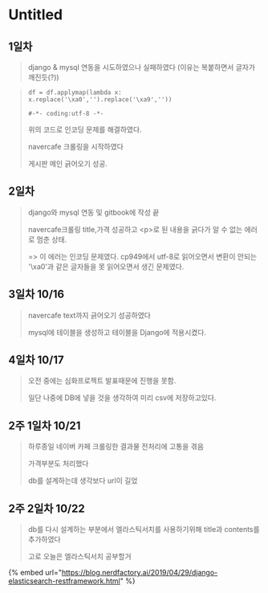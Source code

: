 # Untitled

## 1일차

> django & mysql 연동을 시도하였으나 실패하였다 \(이유는 복붙하면서 글자가 깨진듯\(?\)\)

> ```text
> df = df.applymap(lambda x: x.replace('\xa0','').replace('\xa9',''))
> ```
>
> ```text
> #-*- coding:utf-8 -*-
> ```
>
> 위의 코드로 인코딩 문제를 해결하였다.
>
> navercafe 크롤링을 시작하였다
>
> 게시판 메인 긁어오기 성공.

## 2일차

> django와 mysql 연동 및 gitbook에 작성 끝
>
> navercafe크롤링 title,가격 성공하고 &lt;p&gt;로 된 내용을 긁다가 알 수 없는 에러로 멈춘 상태.
>
> =&gt; 이 에러는 인코딩 문제였다. cp949에서 utf-8로 읽어오면서 변환이 안되는 '\xa0'과 같은 글자들을 못 읽어오면서 생긴 문제였다.

## 3일차 10/16

> navercafe text까지 긁어오기 성공하였다
>
> mysql에 테이블을 생성하고 테이블을 Django에 적용시켰다.

## 4일차 10/17

> 오전 중에는 심화프로젝트 발표때문에 진행을 못함.
>
> 일단 나중에 DB에 넣을 것을 생각하여 미리 csv에 저장하고있다.

## 2주 1일차 10/21

> 하루종일 네이버 카페 크롤링한 결과물 전처리에 고통을 겪음
>
> 가격부분도 처리했다
>
> db를 설계하는데 생각보다 url이 길었

## 2주 2일차 10/22

> db를 다시 설계하는 부분에서 엘라스틱서치를 사용하기위해 title과 contents를 추가하였다
>
> 고로 오늘은 엘라스틱서치 공부할거



{% embed url="https://blog.nerdfactory.ai/2019/04/29/django-elasticsearch-restframework.html" %}











